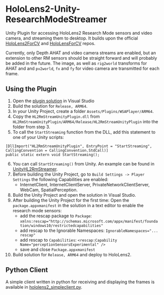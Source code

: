 # HoloLens2-Unity-ResearchModeStreamer

Unity Plugin for accessing HoloLens2 Research Mode sensors and video camera, and streaming them to desktop. It builds upon the official [HoloLens2ForCV](https://github.com/microsoft/HoloLens2ForCV) and [HoloLensForCV](https://github.com/microsoft/HoloLensForCV) repos. 

Currently, only Depth AHAT and video camera streams are enabled, but an extension to other RM sensors should be straight forward and will probably be added in the future. The image, as well as ```rig2world``` transforms for AHAT and and ```pv2world```, ```fx``` and ```fy``` for video camera are transmitted for each frame.

## Using the Plugin
1. Open the [plugin solution](https://github.com/cgsaxner/HoloLens2-Unity-ResearchModeStreamer/tree/master/HL2RmStreamUnityPlugin) in Visual Studio
2. Build the solution for ```Release, ARM64```.
3. In your Unity Project, create a folder ```Assets/Plugins/WSAPlayer/ARM64```.
4. Copy the  ```HL2RmStreamUnityPlugin.dll``` from ```HL2RmStreamUnityPlugin/ARM64/Release/HL2RmStreamUnityPlugin``` into the folder from step 3.
5. To call the ```StartStreaming``` function from the DLL, add this statement to one of your Unity scripts:
```
[DllImport("HL2RmStreamUnityPlugin", EntryPoint = "StartStreaming", CallingConvention = CallingConvention.StdCall)]
public static extern void StartStreaming();
``` 
6. You can call ```StartStreaming()``` from Unity. An example can be found in [UnityHL2RmStreamer](https://github.com/cgsaxner/HoloLens2-Unity-ResearchModeStreamer/tree/master/UnityHL2RmStreamer).
7. Before building the Unity Project, go to ```Build Settings -> Player Settings``` the following Capabilities are enabled: 
    *  InternetClient, InternetClientServer, PrivateNetworkClientServer, WebCam, SpatialPerception.
8. Build the Unity Project and open the solution in Visual Studio.
9. After building the Unity Project for the first time: Open the ```package.appxmanifest``` in the solution in a text editor to enable the research mode sensors:
    * add the rescap package to ```Package```:
      ```xmlns:rescap="http://schemas.microsoft.com/appx/manifest/foundation/windows10/restrictedcapabilities"```
    * add rescap to the Ignorable Namespaces:
      ```IgnorableNamespaces="... rescap"```
    * add rescap to ```Capabilities```:
      ```<rescap:Capability Name="perceptionSensorsExperimental" />```
    * save and close ```Package.appxmanifest```
10. Build solution for ```Release, ARM64``` and deploy to HoloLens2.

## Python Client
A simple client written in python for receiving and displaying the frames is available in [hololens2_simpleclient.py](https://github.com/cgsaxner/HoloLens2-Unity-ResearchModeStreamer/blob/master/py/hololens2_simpleclient.py).

